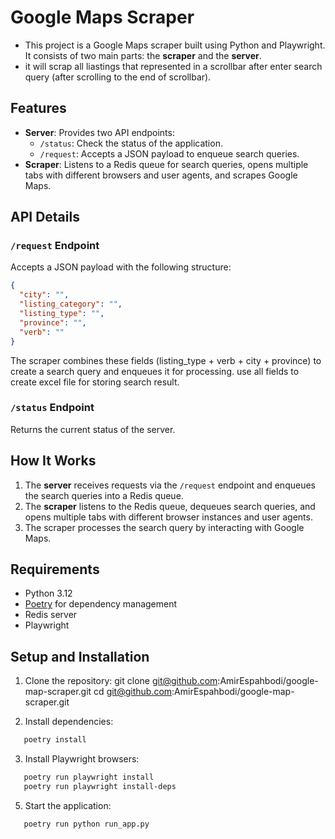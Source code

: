 # Google Maps Scraper

- This project is a Google Maps scraper built using Python and Playwright. It consists of two main parts: the **scraper** and the **server**.
- it will scrap all liastings that represented in a scrollbar after enter search query (after scrolling to the end of scrollbar).


## Features

- **Server**: Provides two API endpoints:
  - `/status`: Check the status of the application.
  - `/request`: Accepts a JSON payload to enqueue search queries.
- **Scraper**: Listens to a Redis queue for search queries, opens multiple tabs with different browsers and user agents, and scrapes Google Maps.

## API Details

### `/request` Endpoint

Accepts a JSON payload with the following structure:

```json
{
  "city": "",
  "listing_category": "",
  "listing_type": "",
  "province": "",
  "verb": ""
}
```
The scraper combines these fields (listing_type + verb + city + province) to create a search query and enqueues it for processing. use all fields to create excel file for storing search result. 

### `/status` Endpoint
Returns the current status of the server.



## How It Works

1. The **server** receives requests via the `/request` endpoint and enqueues the search queries into a Redis queue.
2. The **scraper** listens to the Redis queue, dequeues search queries, and opens multiple tabs with different browser instances and user agents.
3. The scraper processes the search query by interacting with Google Maps.

## Requirements

- Python 3.12
- [Poetry](https://python-poetry.org/) for dependency management
- Redis server
- Playwright

## Setup and Installation

1. Clone the repository:
   git clone git@github.com:AmirEspahbodi/google-map-scraper.git
   cd git@github.com:AmirEspahbodi/google-map-scraper.git

2. Install dependencies:
  ```bash
     poetry install
  ```

3. Install Playwright browsers:
  ```bash
     poetry run playwright install
     poetry run playwright install-deps
  ```

5. Start the application:
  ```bash
     poetry run python run_app.py
  ```
   
